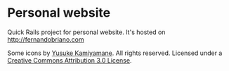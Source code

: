 # Personal website

Quick Rails project for personal website. It's hosted on http://fernandobriano.com

Some icons by [Yusuke Kamiyamane](http://p.yusukekamiyamane.com/ "Yusuke Kamiyamane"). All rights reserved. Licensed under a [Creative Commons Attribution 3.0 License](http://creativecommons.org/licenses/by/3.0/ "Creative Commons Attribution 3.0 License").
